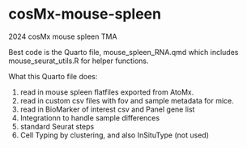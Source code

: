 # cosMx-mouse-spleen
2024 cosMx mouse spleen TMA


Best code is the Quarto file, mouse_spleen_RNA.qmd which includes mouse_seurat_utils.R for helper functions. 

What this Quarto file does:
1. read in mouse spleen flatfiles exported from AtoMx.
2. read in custom csv files with fov and sample metadata for mice. 
3. read in BioMarker of interest csv and Panel gene list
4. Integrationn to handle sample differences
5. standard Seurat steps
6. Cell Typing by clustering, and also InSituType (not used)
